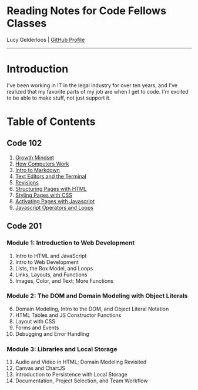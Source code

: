 # Reading Notes for Code Fellows Classes

Lucy Gelderloos \| [GitHub Profile](https://github.com/lucy-gelderloos)

---

# Introduction

I've been working in IT in the legal industry for over ten years, and I've realized that my favorite parts of my job are when I get to code. I'm excited to be able to make stuff, not just support it.

# Table of Contents

## Code 102

1. [Growth Mindset](https://lucy-gelderloos.github.io/reading-notes/growth-mindset.md)
2. [How Computers Work](https://lucy-gelderloos.github.io/reading-notes/computer-basics.md)
3. [Intro to Markdown](https://lucy-gelderloos.github.io/reading-notes/intro-to-markdown.md)
4. [Text Editors and the Terminal](https://lucy-gelderloos.github.io/reading-notes/text-editors-terminal.md)
5. [Revisions](https://lucy-gelderloos.github.io/reading-notes/intro-to-markdown.md)
6. [Structuring Pages with HTML](https://lucy-gelderloos.github.io/reading-notes/html-structure.md)
7. [Styling Pages with CSS](https://lucy-gelderloos.github.io/reading-notes/css-styling.md)
8. [Activating Pages with Javascript](https://lucy-gelderloos.github.io/reading-notes/javscript.md)
9. [Javascript Operators and Loops](https://lucy-gelderloos.github.io/reading-notes/js-expressions-operators-loops.md)

## Code 201

### Module 1: Introduction to Web Development

1. Intro to HTML and JavaScript
2. Intro to Web Development
3. Lists, the Box Model, and Loops
4. Links, Layouts, and Functions
5. Images, Color, and Text; More Functions

### Module 2: The DOM and Domain Modeling with Object Literals

 6. Domain Modeling, Intro to the DOM, and Object Literal Notation
 7. HTML Tables and JS Constructor Functions
 8. Layout with CSS
 9. Forms and Events
 10. Debugging and Error Handling

### Module 3: Libraries and Local Storage

 11. Audio and Video in HTML; Domain Modeling Revisited
 12. Canvas and ChartJS
 13. Introduction to Persistence with Local Storage
 14. Documentation, Project Selection, and Team Workflow